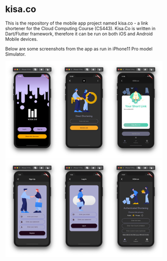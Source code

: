 # kisa.co
This is the repository of the mobile app project named kisa.co - a link shortener for the Cloud Computing Course (CS443). Kisa.Co is written in Dart/Flutter framework, therefore it can be run on both iOS and Android Mobile devices.

Below are some screenshots from the app as run in iPhone11 Pro model Simulator.

![Image description](/kisa_co/screenshots/screens1.png)
![Image description](/kisa_co/screenshots/screens2.jpg)
